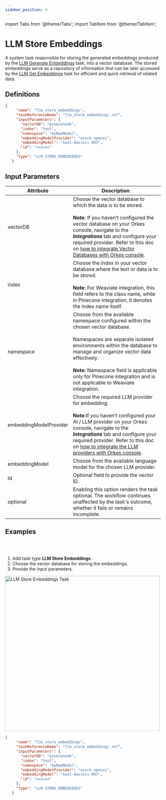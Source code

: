 ```yaml
---
sidebar_position: 4
---
```

import Tabs from '@theme/Tabs';
import TabItem from '@theme/TabItem';

# LLM Store Embeddings

A system task responsible for storing the generated embeddings produced by the [LLM Generate Embeddings](https://orkes.io/content/reference-docs/ai-tasks/llm-generate-embeddings) task, into a vector database. The stored embeddings serve as a repository of information that can be later accessed by the [LLM Get Embeddings](https://orkes.io/content/reference-docs/ai-tasks/llm-get-embeddings) task for efficient and quick retrieval of related data.

## Definitions

```json
{
     "name": "llm_store_embeddings",
     "taskReferenceName": "llm_store_embeddings_ref",
     "inputParameters": {
       "vectorDB": "pineconedb",
       "index": "test",
       "namespace": "myNewModel",
       "embeddingModelProvider": "azure_openai",
       "embeddingModel": "text-davinci-003",
       "id": "xxxxxx"
     },
     "type": "LLM_STORE_EMBEDDINGS"
   }
```

## Input Parameters

| Attribute | Description |
| ---------- | ----------- |
| vectorDB | Choose the vector database to which the data is to be stored. <br/><br/>**Note**: If you haven’t configured the vector database on your Orkes console, navigate to the **_Integrations_** tab and configure your required provider. Refer to this doc on [how to integrate Vector Databases with Orkes console](https://orkes.io/content/category/integrations/vector-databases). |
| index | Choose the index in your vector database where the text or data is to be stored.<br/><br/>**Note**: For Weaviate integration, this field refers to the class name, while in Pinecone integration, it denotes the index name itself. | 
| namespace | Choose from the available namespace configured within the chosen vector database.<br/><br/>Namespaces are separate isolated environments within the database to manage and organize vector data effectively.<br/><br/>**Note**: Namespace field is applicable only for Pinecone integration and is not applicable to Weaviate integration. |
| embeddingModelProvider | Choose the required LLM provider for embedding.<br/><br/>**Note**:If you haven’t configured your AI / LLM provider on your Orkes console, navigate to the **_Integrations_** tab and configure your required provider. Refer to this doc on [how to integrate the LLM providers with Orkes console](https://orkes.io/content/category/integrations/ai-llm). |
| embeddingModel | Choose from the available language model for the chosen LLM provider. |
| Id | Optional field to provide the vector ID. |
| optional | Enabling this option renders the task optional. The workflow continues unaffected by the task's outcome, whether it fails or remains incomplete. | 

## Examples

<Tabs>
<TabItem value="UI" label="UI" className="paddedContent">

<div className="row">
<div className="col col--4">

<br/>
<br/>

1. Add task type **LLM Store Embeddings**.
2. Choose the vector database for storing the embeddings.
3. Provide the input parameters.

</div>
<div className="col">
<div className="embed-loom-video">

<p><img src="/content/img/llm-store-embeddings-ui.png" alt="LLM Store Embeddings Task" width="500" height="auto"/></p>

</div>
</div>
</div>



</TabItem>
 <TabItem value="JSON" label="JSON">

```json
{
     "name": "llm_store_embeddings",
     "taskReferenceName": "llm_store_embeddings_ref",
     "inputParameters": {
       "vectorDB": "pineconedb",
       "index": "test",
       "namespace": "myNewModel",
       "embeddingModelProvider": "azure_openai",
       "embeddingModel": "text-davinci-003",
       "id": "xxxxxx"
     },
     "type": "LLM_STORE_EMBEDDINGS"
   }
```
</TabItem>
</Tabs>